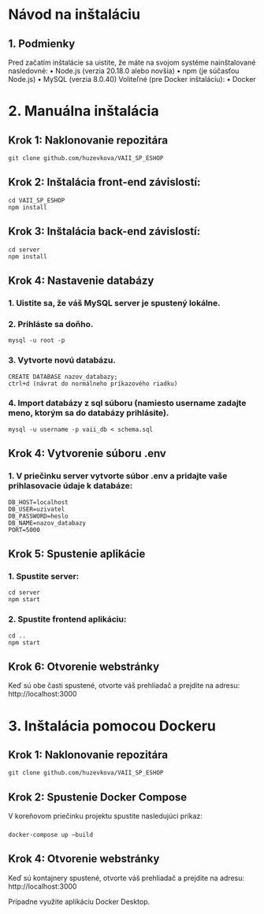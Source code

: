 # Návod na inštaláciu
## 1. Podmienky
Pred začatím inštalácie sa uistite, že máte na svojom systéme nainštalované nasledovné:
•	Node.js (verzia 20.18.0 alebo novšia)
•	npm (je súčasťou Node.js)
•	MySQL (verzia 8.0.40)
Voliteľné (pre Docker inštaláciu):
•	Docker

# 2. Manuálna inštalácia
## Krok 1: Naklonovanie repozitára
	git clone github.com/huzevkova/VAII_SP_ESHOP
## Krok 2: Inštalácia front-end závislostí:
	cd VAII_SP_ESHOP
	npm install
## Krok 3: Inštalácia back-end závislostí:
	cd server
	npm install
## Krok 4: Nastavenie databázy
  ### 1.	Uistite sa, že váš MySQL server je spustený lokálne.
  ### 2.	Prihláste sa doňho.
    mysql -u root -p
  ### 3.	Vytvorte novú databázu.
    CREATE DATABASE nazov_databazy;
    ctrl+d (návrat do normálneho príkazového riadku)
  ### 4.	Import databázy z sql súboru (namiesto username zadajte meno, ktorým sa do databázy prihlásite).
    mysql -u username -p vaii_db < schema.sql
## Krok 4: Vytvorenie súboru .env
  ### 1.	V priečinku server vytvorte súbor .env a pridajte vaše prihlasovacie údaje k databáze:
    DB_HOST=localhost
    DB_USER=uzivatel
    DB_PASSWORD=heslo
    DB_NAME=nazov_databazy
    PORT=5000
## Krok 5: Spustenie aplikácie
  ### 1.	Spustite server:
    cd server
    npm start
  ### 2.	Spustite frontend aplikáciu:
    cd ..
    npm start
## Krok 6: Otvorenie webstránky
  Keď sú obe časti spustené, otvorte váš prehliadač a prejdite na adresu: 
  http://localhost:3000

# 3. Inštalácia pomocou Dockeru
## Krok 1: Naklonovanie repozitára
	git clone github.com/huzevkova/VAII_SP_ESHOP
## Krok 2: Spustenie Docker Compose
V koreňovom priečinku projektu spustite nasledujúci príkaz:
  ###
    docker-compose up –build
## Krok 4: Otvorenie webstránky
Keď sú kontajnery spustené, otvorte váš prehliadač a prejdite na adresu: 
http://localhost:3000

Prípadne využite aplikáciu Docker Desktop.
